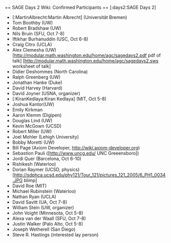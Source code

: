 == SAGE Days 2 Wiki: Confirmed Participants ==
[:days2:SAGE Days 2]

 * [:MartinAlbrecht:Martin Albrecht] (Universität Bremen)
 * Tom Boothby (UW)
 * Robert Bradshaw (UW)
 * Nils Bruin (SFU, Oct 7-8)
 * Iftikhar Burhanuddin (USC, Oct 6-8)
 * Craig Citro (UCLA)
 * Alex Clemesha (UW) [http://modular.math.washington.edu/home/agc/sagedays2.pdf pdf of talk] [http://modular.math.washington.edu/home/agc/sagedays2.sws worksheet of talk]
 * Didier Deshommes (North Carolina)
 * Ralph Greenberg (UW)
 * Jonathan Hanke (Duke)
 * David Harvey (Harvard)
 * David Joyner (USNA, organizer)
 * [:KiranKedlaya:Kiran Kedlaya] (MIT, Oct 5-8)
 * Joshua Kantor(UW)
 * Emily Kirkman
 * Aaron Klemm (Digipen)
 * Douglas Lind (UW)
 * Kevin McGown (UCSD)
 * Robert Miller (UW)
 * Joel Mohler (Lehigh University)
 * Bobby Moretti (UW)
 * Bill Page (Axiom Developer, http://wiki.axiom-developer.org)
 * Sebastion Pauli ([http://www.uncg.edu/ UNC Greeensboro])
 * Jordi Quer (Barcelona, Oct 6-10)
 * Rishikesh (Waterloo)
 * Dorian Raymer (UCSD, physics) [http://sdphca.ucsd.edu/phy121/Tour_121/pictures_121_2005/6_PH1_0034.JPG blimp]
 * David Roe (MIT)
 * Michael Rubinstein (Waterloo)
 * Nathan Ryan (UCLA)
 * David Savitt (UA, Oct 7-8)
 * William Stein (UW, organizer)
 * John Voight (Minnesota, Oct 5-8)
 * Alexa van der Waall (SFU, Oct 7-8)
 * Justin Walker (Palo Alto, Oct 5-8)
 * Joseph Wetherell (San Diego)
 * Steve R. Hastings (interested lay person)
